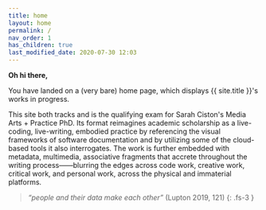 ```yaml
---
title: home
layout: home
permalink: /
nav_order: 1
has_children: true
last_modified_date: 2020-07-30 12:03
---
```


**Oh hi there,**

You have landed on a (very bare) home page, which displays {{ site.title }}'s works in progress.

This site both tracks and is the qualifying exam for Sarah Ciston's Media Arts + Practice PhD. Its format reimagines academic scholarship as a live-coding, live-writing, embodied practice by referencing the visual frameworks of software documentation and by utilizing some of the cloud-based tools it also interrogates. The work is further embedded with metadata, multimedia, associative fragments that accrete throughout the writing process——blurring the edges across code work, creative work, critical work, and personal work, across the physical and immaterial platforms.

>_“people and their data make each other”_ (Lupton 2019, 121)
{: .fs-3 }


